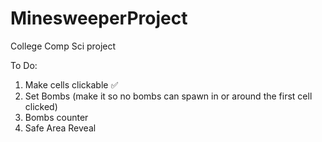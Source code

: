 # MinesweeperProject
College Comp Sci project 

To Do:
  1. Make cells clickable ✅
  2. Set Bombs (make it so no bombs can spawn in or around the first cell clicked)
  3. Bombs counter
  4. Safe Area Reveal
